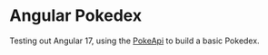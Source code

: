 # Angular Pokedex

Testing out Angular 17, using the [PokeApi](https://pokeapi.co/) to build a basic Pokedex.
